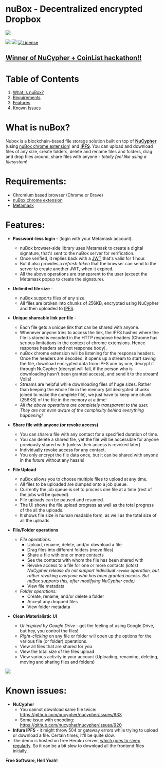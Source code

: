 # nuBox - Decentralized encrypted Dropbox
![](http://i67.tinypic.com/34ooa6h_th.png)

![](https://img.shields.io/badge/nodejs-8.10-blue.svg) ![](https://img.shields.io/badge/nuBox-1.0-yellowgreen.svg) [![License](https://img.shields.io/badge/license-MIT-green.svg)](https://opensource.org/licenses/MIT)

## [Winner of NuCypher + CoinList hackathon!!](https://coinlist.co/build/nucypher/votes)

# Table of Contents
1. [What is nuBox?](#what-is-nubox)
2. [Requirements](#requirements)
3. [Features](#features)
3. [Known Issues](#known-issues)

# What is nuBox?
Nubox is a blockchain-based file storage solution built on top of **[NuCypher](https://www.nucypher.com/)** (using [nuBox chrome extension](https://github.com/robin-thomas/nubox-ext)) and **[IPFS](https://ipfs.io/)**. You can upload and download files of any size, create folders, delete and rename files and folders, drag and drop files around, share files with anyone - *totally feel like using a filesystem*!

# Requirements:
* Chromium based browser (Chrome or Brave)
* [nuBox chrome extension](https://github.com/robin-thomas/nubox-ext)
* [Metamask](https://metamask.io/)

# Features:
* **Password-less login** - (login with your Metamask account).
    * nuBox browser-side library uses Metamask to create a digital signature, that's sent to the nuBox server for verification.
    * Once verified, it replies back with a [JWT](https://jwt.io/) that's valid for 1 hour.
    * But it also provides a *refresh token* that the browser can send to the server to create another JWT, when it expired.
    * All the above operations are transparent to the user (except the Metamask popup to create the signature).
* **Unlimited file size** -
    * nuBox supports files of any size.
    * All files are broken into chunks of 256KB, encrypted using NuCypher and then uploaded to [IPFS](https://ipfs.io/).
* **Unique shareable link per file** - 
    * Each file gets a unique link that can be shared with anyone.
    * Whenever anyone tries to access the link, the IPFS hashes where the file is stored is encoded in the HTTP response headers (Chrome has serious limitations in the context of chrome extensions. Hence response headers and not response body).
    * nuBox chrome extension will be listening for the response headers. Once the headers are decoded, it opens up a stream to start saving the file, download encrypted data from IPFS one by one, decrypt it through NuCypher (decrypt will fail, if the person who is downloading hasn't been granted access), and send it to the stream! Voila!
    * Streams are helpful while downloading files of huge sizes. Rather than keeping the whole file in the memory (all decrypted chunks joined to make the complete file), we just have to keep one chunk (256KB) of the file in the memory at a time!
    * *All the above operations are completely transparent to the user. They are not even aware of the complexity behind everything happening!*
* **Share file with anyone (or revoke access)**
    * You can share a file with any contact for a specified duration of time.
    * You can delete a shared file, yet the file will be accessible for anyone previously shared with (unless their access is revoked later).
    * Individually revoke access for any contact.
    * You only encrypt the file data once, but it can be shared with anyone in the future without any hassle!
* **File Upload**
    * nuBox allows you to choose multiple files to upload at any time.
    * All files to be uploaded are dumped onto a job queue.
    * Currently the job queue is set to process one file at a time (rest of the jobs will be queued).
    * File uploads can be paused and resumed.
    * The UI shows the file upload progress as well as the total progress of the all the uploads.
    * It shows file size in human readable form, as well as the total size of all the uploads.

* **File/Folder operations**
    * *File operations:*
        * Upload, rename, delete, and/or download a file
        * Drag files into different folders (move files)
        * Share a file with one or more contacts
        * See the contacts with whom the file has been shared with
        * Revoke access to a file for one or more contacts *(latest NuCypher release do not support individual `revoke` operation, but rather revoking everyone who has been granted access. But nuBox supports this, after modifying NuCypher code)*
        * View file metadata
    * *Folder operations:*
        * Create, rename, and/or delete a folder
        * Accept any dropped files
        * View folder metadata

* **Clean Materialistic UI**
    * *UI inspired by Google Drive* - get the feeling of using Google Drive, but hey, you control the files!
    * *Right-clicking* on any file or folder will open up the options for the various file (or folder) operations.
    * View all files that are shared for you
    * View the total size of the files upload
    * View various activity in your account (Uploading, renaming, deleting, moving and sharing files and folders)

![](https://user-images.githubusercontent.com/2564234/49080419-dda35680-f243-11e8-90d7-6f649d80e03d.png)

# Known issues:
* **NuCypher**
   - You cannot download same file twice: https://github.com/nucypher/nucypher/issues/833
   - Some issue with encoding: https://github.com/nucypher/nucypher/issues/920
* **Infura IPFS** - it might throw 504 or gateway errors while trying to upload or download a file. Certain times, it'll be quite slow.
* The demo is hosted on free Heroku server, [which goes to sleep regularly](https://blog.heroku.com/app_sleeping_on_heroku). So it can be a bit slow to download all the frontend files initially.


**Free Software, Hell Yeah!**
